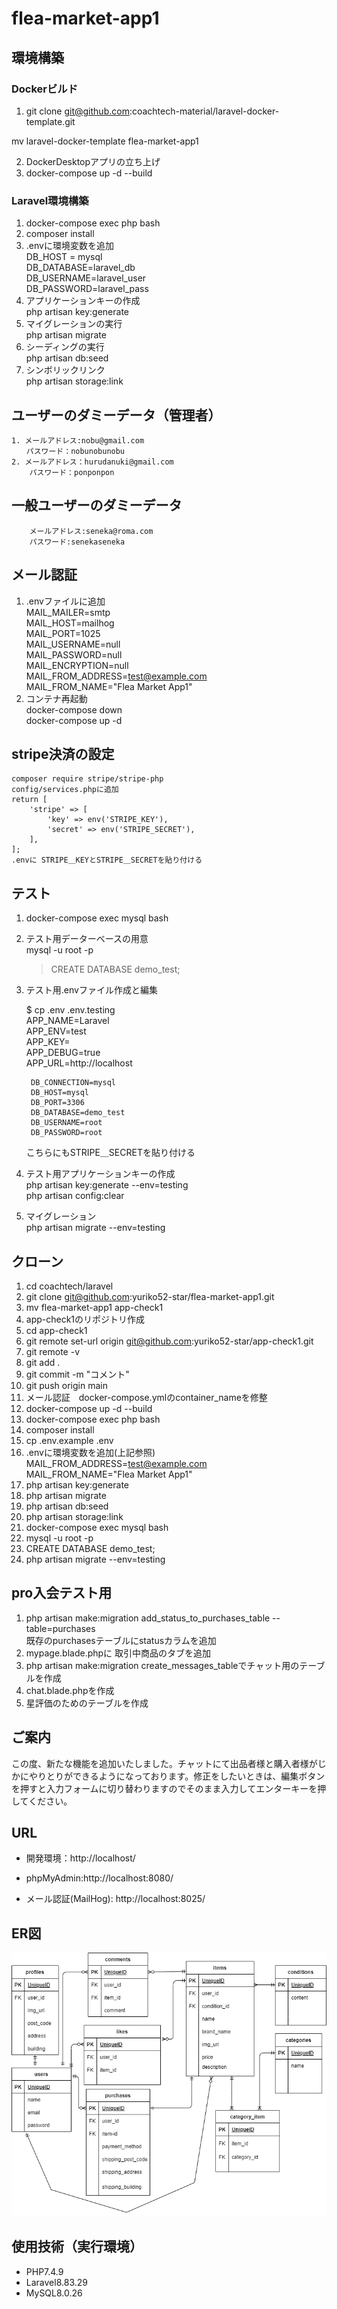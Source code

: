 # flea-market-app1  

## 環境構築  
### Dockerビルド  
1. git clone git@github.com:coachtech-material/laravel-docker-template.git  

 mv laravel-docker-template flea-market-app1  
   

2. DockerDesktopアプリの立ち上げ  
3. docker-compose up -d --build  
### Laravel環境構築  
1. docker-compose exec php bash  
2. composer install  
3. .envに環境変数を追加  
    DB_HOST = mysql  
    DB_DATABASE=laravel_db  
    DB_USERNAME=laravel_user  
    DB_PASSWORD=laravel_pass  
4. アプリケーションキーの作成  
    php artisan key:generate  
5. マイグレーションの実行  
    php artisan migrate  
6. シーディングの実行  
    php artisan db:seed  
7.  シンボリックリンク  
    php artisan storage:link  

## ユーザーのダミーデータ（管理者）  

    1. メールアドレス:nobu@gmail.com  
    　　パスワード：nobunobunobu  
    2. メールアドレス：hurudanuki@gmail.com  
        パスワード：ponponpon  
## 一般ユーザーのダミーデータ  
        メールアドレス:seneka@roma.com  
        パスワード:senekaseneka  
        

##  メール認証  
1. .envファイルに追加  
    MAIL_MAILER=smtp  
    MAIL_HOST=mailhog  
    MAIL_PORT=1025  
    MAIL_USERNAME=null  
    MAIL_PASSWORD=null  
    MAIL_ENCRYPTION=null  
    MAIL_FROM_ADDRESS=test@example.com  
    MAIL_FROM_NAME="Flea Market App1"  
2. コンテナ再起動  
    docker-compose down  
    docker-compose up -d  
##  stripe決済の設定  
    composer require stripe/stripe-php  
    config/services.phpに追加  
    return [  
        'stripe' => [  
            'key' => env('STRIPE_KEY'),  
            'secret' => env('STRIPE_SECRET'),  
        ],  
    ];  
    .envに STRIPE＿KEYとSTRIPE＿SECRETを貼り付ける  
## テスト  
1. docker-compose exec mysql bash  
2. テスト用データーベースの用意  
    mysql -u root -p  
    > CREATE DATABASE demo_test;  
      
3. テスト用.envファイル作成と編集  

    $ cp .env .env.testing  
        APP_NAME=Laravel  
        APP_ENV=test  
        APP_KEY=  
        APP_DEBUG=true  
        APP_URL=http://localhost  

        DB_CONNECTION=mysql  
        DB_HOST=mysql  
        DB_PORT=3306  
        DB_DATABASE=demo_test  
        DB_USERNAME=root  
        DB_PASSWORD=root  
    こちらにもSTRIPE＿SECRETを貼り付ける  
4. テスト用アプリケーションキーの作成  
    php artisan key:generate --env=testing  
    php artisan config:clear  
5. マイグレーション  
    php artisan migrate --env=testing  
## クローン  
1. cd coachtech/laravel    
2. git clone git@github.com:yuriko52-star/flea-market-app1.git  
3. mv flea-market-app1 app-check1  
4. app-check1のリポジトリ作成    
5. cd app-check1  
6. git remote set-url origin git@github.com:yuriko52-star/app-check1.git  
7. git remote -v  
8. git add .  
9. git commit -m "コメント"  
10. git push origin main  
11. メール認証　docker-compose.ymlのcontainer_nameを修整    
12. docker-compose up -d --build  
13. docker-compose exec php bash  
14. composer install  
15. cp .env.example .env  
16. .envに環境変数を追加(上記参照)  
    MAIL_FROM_ADDRESS=test@example.com  
    MAIL_FROM_NAME="Flea Market App1" 
17. php artisan key:generate  
18. php artisan migrate  
19. php artisan db:seed  
20. php artisan storage:link  
21. docker-compose exec mysql bash  
22. mysql -u root -p  
23. CREATE DATABASE demo_test;  
24. php artisan migrate --env=testing  

## pro入会テスト用  
1.  php artisan make:migration add_status_to_purchases_table --table=purchases  
 既存のpurchasesテーブルにstatusカラムを追加  
2. mypage.blade.phpに 取引中商品のタブを追加  
3. php artisan make:migration create_messages_tableでチャット用のテーブルを作成  
4. chat.blade.phpを作成  
5. 星評価のためのテーブルを作成  
## ご案内  
この度、新たな機能を追加いたしました。チャットにて出品者様と購入者様がじかにやりとりができるようになっております。修正をしたいときは、編集ボタンを押すと入力フォームに切り替わりますのでそのまま入力してエンターキーを押してください。 




## URL
- 開発環境：http://localhost/  

- phpMyAdmin:http://localhost:8080/  

- メール認証(MailHog): http://localhost:8025/  

## ER図  
  
![ER図](erd.png)  
<!-- 後で追加 -->
## 使用技術（実行環境）  
 - PHP7.4.9  
 - Laravel8.83.29  
 - MySQL8.0.26  